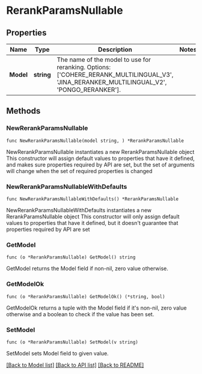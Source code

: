 # RerankParamsNullable

## Properties

Name | Type | Description | Notes
------------ | ------------- | ------------- | -------------
**Model** | **string** | The name of the model to use for reranking. Options: [&#39;COHERE_RERANK_MULTILINGUAL_V3&#39;, &#39;JINA_RERANKER_MULTILINGUAL_V2&#39;, &#39;PONGO_RERANKER&#39;]. | 

## Methods

### NewRerankParamsNullable

`func NewRerankParamsNullable(model string, ) *RerankParamsNullable`

NewRerankParamsNullable instantiates a new RerankParamsNullable object
This constructor will assign default values to properties that have it defined,
and makes sure properties required by API are set, but the set of arguments
will change when the set of required properties is changed

### NewRerankParamsNullableWithDefaults

`func NewRerankParamsNullableWithDefaults() *RerankParamsNullable`

NewRerankParamsNullableWithDefaults instantiates a new RerankParamsNullable object
This constructor will only assign default values to properties that have it defined,
but it doesn't guarantee that properties required by API are set

### GetModel

`func (o *RerankParamsNullable) GetModel() string`

GetModel returns the Model field if non-nil, zero value otherwise.

### GetModelOk

`func (o *RerankParamsNullable) GetModelOk() (*string, bool)`

GetModelOk returns a tuple with the Model field if it's non-nil, zero value otherwise
and a boolean to check if the value has been set.

### SetModel

`func (o *RerankParamsNullable) SetModel(v string)`

SetModel sets Model field to given value.



[[Back to Model list]](../README.md#documentation-for-models) [[Back to API list]](../README.md#documentation-for-api-endpoints) [[Back to README]](../README.md)


